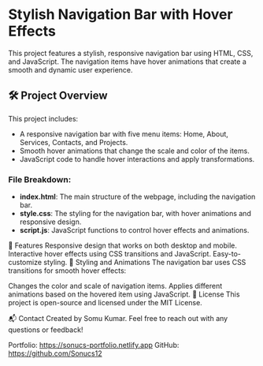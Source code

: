 # Stylish Navigation Bar with Hover Effects

This project features a stylish, responsive navigation bar using HTML, CSS, and JavaScript. The navigation items have hover animations that create a smooth and dynamic user experience.

## 🛠️ Project Overview

This project includes:
- A responsive navigation bar with five menu items: Home, About, Services, Contacts, and Projects.
- Smooth hover animations that change the scale and color of the items.
- JavaScript code to handle hover interactions and apply transformations.


### File Breakdown:
- **index.html**: The main structure of the webpage, including the navigation bar.
- **style.css**: The styling for the navigation bar, with hover animations and responsive design.
- **script.js**: JavaScript functions to control hover effects and animations.

🚀 Features
Responsive design that works on both desktop and mobile.
Interactive hover effects using CSS transitions and JavaScript.
Easy-to-customize styling.
🎨 Styling and Animations
The navigation bar uses CSS transitions for smooth hover effects:

Changes the color and scale of navigation items.
Applies different animations based on the hovered item using JavaScript.
📜 License
This project is open-source and licensed under the MIT License.

📬 Contact
Created by Somu Kumar. Feel free to reach out with any questions or feedback!

Portfolio:  https://sonucs-portfolio.netlify.app
GitHub: https://github.com/Sonucs12

